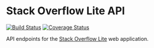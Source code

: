 # Stack Overflow Lite API

[![Build Status](https://travis-ci.org/khwilo/stackoverflow-lite-api.svg?branch=ft-user-registration-endpoint-162693051)](https://travis-ci.org/khwilo/stackoverflow-lite-api) [![Coverage Status](https://coveralls.io/repos/github/khwilo/stackoverflow-lite-api/badge.svg?branch=ft-user-registration-endpoint-162693051)](https://coveralls.io/github/khwilo/stackoverflow-lite-api?branch=ft-user-registration-endpoint-162693051)

API endpoints for the [Stack Overflow Lite](https://khwilo.github.io/stackoverflow-lite/UI/) web application.
